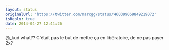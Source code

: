 ```yaml
---
layout: status
originalUrl: 'https://twitter.com/marcgg/status/460399069849219072'
isReply: true
date: 2014-04-27 12:44:26
---
```


@_kud what?? C'était pas le but de mettre ça en libératoire, de ne pas payer 2x?
